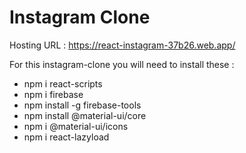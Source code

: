 # Instagram Clone

Hosting URL : https://react-instagram-37b26.web.app/

For this instagram-clone you will need to install these :

- npm i react-scripts
- npm i firebase
- npm install -g firebase-tools
- npm install @material-ui/core
- npm i @material-ui/icons
- npm i react-lazyload
